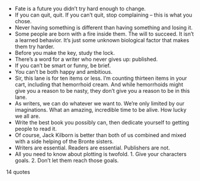  - Fate is a future you didn’t try hard enough to change.
 - If you can quit, quit. If you can’t quit, stop complaining – this is what you chose.
 - Never having something is different than having something and losing it.
 - Some people are born with a fire inside them. The will to succeed. It isn’t a learned behavior. It’s just some unknown biological factor that makes them try harder.
 - Before you make the key, study the lock.
 - There’s a word for a writer who never gives up: published.
 - If you can’t be smart or funny, be brief.
 - You can’t be both happy and ambitious.
 - Sir, this lane is for ten items or less. I’m counting thirteen items in your cart, including that hemorrhoid cream. And while hemorrhoids might give you a reason to be nasty, they don’t give you a reason to be in this lane.
 - As writers, we can do whatever we want to. We’re only limited by our imaginations. What an amazing, incredible time to be alive. How lucky we all are.
 - Write the best book you possibly can, then dedicate yourself to getting people to read it.
 - Of course, Jack Kilborn is better than both of us combined and mixed with a side helping of the Bronte sisters.
 - Writers are essential. Readers are essential. Publishers are not.
 - All you need to know about plotting is twofold. 1. Give your characters goals. 2. Don’t let them reach those goals.

14 quotes